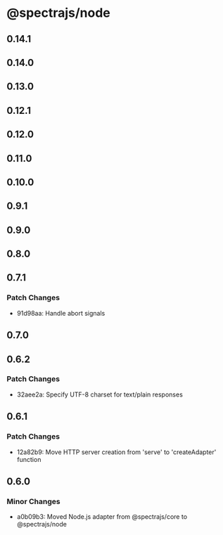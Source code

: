 # @spectrajs/node

## 0.14.1

## 0.14.0

## 0.13.0

## 0.12.1

## 0.12.0

## 0.11.0

## 0.10.0

## 0.9.1

## 0.9.0

## 0.8.0

## 0.7.1

### Patch Changes

- 91d98aa: Handle abort signals

## 0.7.0

## 0.6.2

### Patch Changes

- 32aee2a: Specify UTF-8 charset for text/plain responses

## 0.6.1

### Patch Changes

- 12a82b9: Move HTTP server creation from 'serve' to 'createAdapter' function

## 0.6.0

### Minor Changes

- a0b09b3: Moved Node.js adapter from @spectrajs/core to @spectrajs/node
